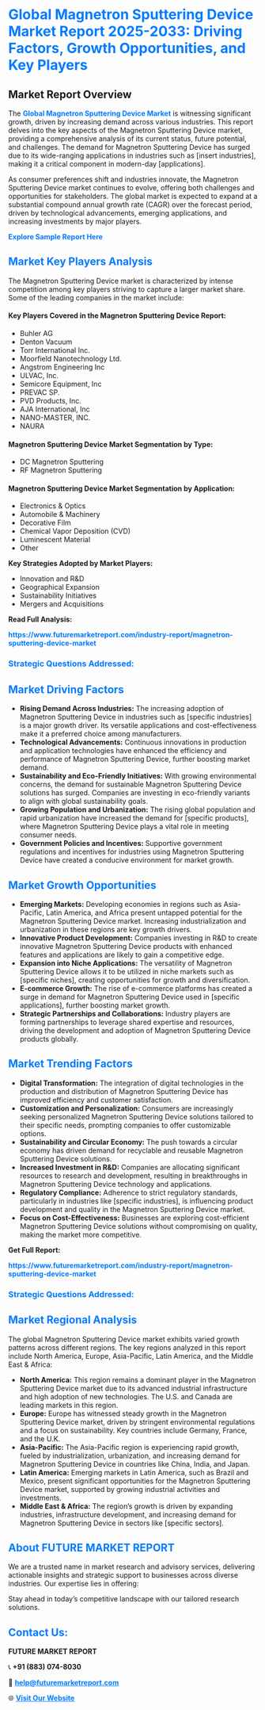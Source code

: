<h1 style="color: #007BFF;">Global Magnetron Sputtering Device Market Report 2025-2033: Driving Factors, Growth Opportunities, and Key Players</h1>

<section id="overview">
<h2>Market Report Overview</h2>
<p>The <a href="https://www.futuremarketreport.com/industry-report/magnetron-sputtering-device-market" style="color: #007BFF; text-decoration: none;"><strong>Global Magnetron Sputtering Device Market</strong></a> is witnessing significant growth, driven by increasing demand across various industries. This report delves into the key aspects of the Magnetron Sputtering Device market, providing a comprehensive analysis of its current status, future potential, and challenges. The demand for Magnetron Sputtering Device has surged due to its wide-ranging applications in industries such as [insert industries], making it a critical component in modern-day [applications].</p>
<p>As consumer preferences shift and industries innovate, the Magnetron Sputtering Device market continues to evolve, offering both challenges and opportunities for stakeholders. The global market is expected to expand at a substantial compound annual growth rate (CAGR) over the forecast period, driven by technological advancements, emerging applications, and increasing investments by major players.</p>
</section>

<section id="overview">
<p><a href="https://www.futuremarketreport.com/request-sample/reportId=62781" style="color: #007BFF; text-decoration: none;"><strong>Explore Sample Report Here</strong></a></p>
</section>

<section id="key-players">
<h2 style="color: #007BFF;">Market Key Players Analysis</h2>
<p>The Magnetron Sputtering Device market is characterized by intense competition among key players striving to capture a larger market share. Some of the leading companies in the market include:</p>
<h4>Key Players Covered in the Magnetron Sputtering Device Report:</h4>
<ul><li>Buhler AG</li><li>Denton Vacuum</li><li>Torr International Inc.</li><li>Moorfield Nanotechnology Ltd.</li><li>Angstrom Engineering Inc</li><li>ULVAC, Inc.</li><li>Semicore Equipment, Inc</li><li>PREVAC SP.</li><li>PVD Products, Inc.</li><li>AJA International, Inc</li><li>NANO-MASTER, INC.</li><li>NAURA</li></ul>
<h4>Magnetron Sputtering Device Market Segmentation by Type:</h4>
<ul><li>DC Magnetron Sputtering</li><li>RF Magnetron Sputtering</li></ul>

<h4>Magnetron Sputtering Device Market Segmentation by Application:</h4>
<ul><li>Electronics &amp; Optics</li><li>Automobile &amp; Machinery</li><li>Decorative Film</li><li>Chemical Vapor Deposition (CVD)</li><li>Luminescent Material</li><li>Other</li></ul>
<p><strong>Key Strategies Adopted by Market Players:</strong></p>
<ul>
<li>Innovation and R&D</li>
<li>Geographical Expansion</li>
<li>Sustainability Initiatives</li>
<li>Mergers and Acquisitions</li>
</ul>
</section>

<section>
<p><strong>Read Full Analysis: </strong></p><a href="https://www.futuremarketreport.com/industry-report/magnetron-sputtering-device-market" style="color: #007BFF; text-decoration: none;"><strong>https://www.futuremarketreport.com/industry-report/magnetron-sputtering-device-market</strong></a>
<h3 style="color: #007BFF;">Strategic Questions Addressed:</h3>
</section>

<section id="driving-factors">
<h2 style="color: #007BFF;">Market Driving Factors</h2>
<ul>
<li><strong>Rising Demand Across Industries:</strong> The increasing adoption of Magnetron Sputtering Device in industries such as [specific industries] is a major growth driver. Its versatile applications and cost-effectiveness make it a preferred choice among manufacturers.</li>
<li><strong>Technological Advancements:</strong> Continuous innovations in production and application technologies have enhanced the efficiency and performance of Magnetron Sputtering Device, further boosting market demand.</li>
<li><strong>Sustainability and Eco-Friendly Initiatives:</strong> With growing environmental concerns, the demand for sustainable Magnetron Sputtering Device solutions has surged. Companies are investing in eco-friendly variants to align with global sustainability goals.</li>
<li><strong>Growing Population and Urbanization:</strong> The rising global population and rapid urbanization have increased the demand for [specific products], where Magnetron Sputtering Device plays a vital role in meeting consumer needs.</li>
<li><strong>Government Policies and Incentives:</strong> Supportive government regulations and incentives for industries using Magnetron Sputtering Device have created a conducive environment for market growth.</li>
</ul>
</section>

<section id="growth-opportunities">
<h2 style="color: #007BFF;">Market Growth Opportunities</h2>
<ul>
<li><strong>Emerging Markets:</strong> Developing economies in regions such as Asia-Pacific, Latin America, and Africa present untapped potential for the Magnetron Sputtering Device market. Increasing industrialization and urbanization in these regions are key growth drivers.</li>
<li><strong>Innovative Product Development:</strong> Companies investing in R&D to create innovative Magnetron Sputtering Device products with enhanced features and applications are likely to gain a competitive edge.</li>
<li><strong>Expansion into Niche Applications:</strong> The versatility of Magnetron Sputtering Device allows it to be utilized in niche markets such as [specific niches], creating opportunities for growth and diversification.</li>
<li><strong>E-commerce Growth:</strong> The rise of e-commerce platforms has created a surge in demand for Magnetron Sputtering Device used in [specific applications], further boosting market growth.</li>
<li><strong>Strategic Partnerships and Collaborations:</strong> Industry players are forming partnerships to leverage shared expertise and resources, driving the development and adoption of Magnetron Sputtering Device products globally.</li>
</ul>
</section>

<section id="trending-factors">
<h2 style="color: #007BFF;">Market Trending Factors</h2>
<ul>
<li><strong>Digital Transformation:</strong> The integration of digital technologies in the production and distribution of Magnetron Sputtering Device has improved efficiency and customer satisfaction.</li>
<li><strong>Customization and Personalization:</strong> Consumers are increasingly seeking personalized Magnetron Sputtering Device solutions tailored to their specific needs, prompting companies to offer customizable options.</li>
<li><strong>Sustainability and Circular Economy:</strong> The push towards a circular economy has driven demand for recyclable and reusable Magnetron Sputtering Device solutions.</li>
<li><strong>Increased Investment in R&D:</strong> Companies are allocating significant resources to research and development, resulting in breakthroughs in Magnetron Sputtering Device technology and applications.</li>
<li><strong>Regulatory Compliance:</strong> Adherence to strict regulatory standards, particularly in industries like [specific industries], is influencing product development and quality in the Magnetron Sputtering Device market.</li>
<li><strong>Focus on Cost-Effectiveness:</strong> Businesses are exploring cost-efficient Magnetron Sputtering Device solutions without compromising on quality, making the market more competitive.</li>
</ul>
</section>

<section>
<p><strong>Get Full Report: </strong></p><a href="https://www.futuremarketreport.com/industry-report/magnetron-sputtering-device-market" style="color: #007BFF; text-decoration: none;"><strong>https://www.futuremarketreport.com/industry-report/magnetron-sputtering-device-market</strong></a>
<h3 style="color: #007BFF;">Strategic Questions Addressed:</h3>
</section>


<section id="regional-analysis">
<h2 style="color: #007BFF;">Market Regional Analysis</h2>
<p>The global Magnetron Sputtering Device market exhibits varied growth patterns across different regions. The key regions analyzed in this report include North America, Europe, Asia-Pacific, Latin America, and the Middle East & Africa:</p>
<ul>
<li><strong>North America:</strong> This region remains a dominant player in the Magnetron Sputtering Device market due to its advanced industrial infrastructure and high adoption of new technologies. The U.S. and Canada are leading markets in this region.</li>
<li><strong>Europe:</strong> Europe has witnessed steady growth in the Magnetron Sputtering Device market, driven by stringent environmental regulations and a focus on sustainability. Key countries include Germany, France, and the U.K.</li>
<li><strong>Asia-Pacific:</strong> The Asia-Pacific region is experiencing rapid growth, fueled by industrialization, urbanization, and increasing demand for Magnetron Sputtering Device in countries like China, India, and Japan.</li>
<li><strong>Latin America:</strong> Emerging markets in Latin America, such as Brazil and Mexico, present significant opportunities for the Magnetron Sputtering Device market, supported by growing industrial activities and investments.</li>
<li><strong>Middle East & Africa:</strong> The region’s growth is driven by expanding industries, infrastructure development, and increasing demand for Magnetron Sputtering Device in sectors like [specific sectors].</li>
</ul>
</section>

<footer>
<h2 style="color: #007BFF;">About FUTURE MARKET REPORT</h2>
<p>We are a trusted name in market research and advisory services, delivering actionable insights and strategic support to businesses across diverse industries. Our expertise lies in offering:</p>

<p>Stay ahead in today’s competitive landscape with our tailored research solutions.</p>

<h2 style="color: #007BFF;">Contact Us:</h2>
<p><strong>FUTURE MARKET REPORT</strong></p>
<p>📞 <strong>+91 (883) 074-8030</strong></p>
<p>📧 <strong><a href="mailto:help@futuremarketreport.com" style="color: #007BFF;">help@futuremarketreport.com</a></strong></p>
<p>🌐 <strong><a href="https://www.futuremarketreport.com/" style="color: #007BFF;">Visit Our Website</a></strong></p>
</footer>